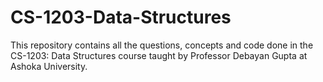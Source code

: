 # CS-1203-Data-Structures
This repository contains all the questions, concepts and code done in the CS-1203: Data Structures course taught by Professor Debayan Gupta at Ashoka University. 


